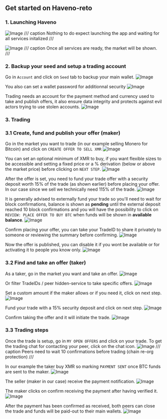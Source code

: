 ## Get started on Haveno-reto

### 1. Launching Haveno

![Image](../resources/img/haveno-ui/startup.png)
/// caption
Nothing to do expect launching the app and waiting for all services initalized
///


![Image](../resources/img/haveno-ui/home.png)
/// caption
Once all services are ready, the market will be shown.
///

### 2. Backup your seed and setup a trading account

Go in `Account` and click on `Seed` tab to backup your main wallet.
![Image](../resources/img/haveno-ui/save_seed.png)

You also can set a wallet password for additionnal security
![Image](../resources/img/haveno-ui/password_wallet.png)

Trading needs an account for the payment method and currency used to take and publish offers, it also ensure data integrity and protects against evil actors trying to use stolen accounts.
![Image](../resources/img/haveno-ui/create_trading_account.png)

### 3. Trading

### 3.1 Create, fund and publish your offer (maker)

Go in the market you want to trade (in our example selling Monero for Bitcoin) and click on `CREATE OFFER TO SELL XMR`
![Image](../resources/img/haveno-ui/create_offer.png)

You can set an optional minimum of XMR to buy, if you want flexible sizes to be accessible and setting a fixed price or a % derivation (below or above the market price) before clicking on `NEXT STEP`.
![Image](../resources/img/haveno-ui/price_fluctuation_or_fixed_price.png)

After the offer is set, you need to fund your trade offer with a security deposit worth 15% of the trade (as shown earlier) before placing your offer.
In our case since we sell we technically need 115% of the trade.
![Image](../resources/img/haveno-ui/place_offer.png)

It is generally advised to externally fund your trade so you'll need to wait for block confirmations, balance is shown as **pending** until the external deposit reached 10 block confirmations and you will have the possibility to click on `REVIEW: PLACE OFFER TO BUY BTC` when funds will be shown in **available balance**.
![Image](../resources/img/haveno-ui/wait_for_confirm_funding.png)

Confirm placing your offer, you can take your TradeID to share it privately to someone or reviewing the summary before confirming.
![Image](../resources/img/haveno-ui/confirm:placeoffer.png)

Now the offer is published, you can disable it if you wont be available or for activating it to people you know only.
![Image](../resources/img/haveno-ui/deactivate_offer.png)

### 3.2 Find and take an offer (taker)

As a taker, go in the market you want and take an offer.
![Image](../resources/img/haveno-ui/searchoffer.png)

Or filter TradeIDs / peer hidden-service to take specific offers.
![Image](../resources/img/haveno-ui/filteroffer.png)

Set a custom amount if the maker allows or if you need it, click on next step.
![Image](../resources/img/haveno-ui/takeoffer.png)

Fund your trade with a 15% security deposit and click on next step.
![Image](../resources/img/haveno-ui/fundtookoffer.png)

Confirm taking the offer and it will initiate the trade.
![Image](../resources/img/haveno-ui/takeofferprocess.png)

### 3.3 Trading steps

Once the trade is setup, go in `MY OPEN OFFERS` and click on your trade. To get the trading chat for contacting your peer, click on the chat icon.
![Image](../resources/img/haveno-ui/opened_trade.png)
/// caption
Peers need to wait 10 confirmations before trading (chain re-org protection)
///

In our example the taker buy XMR so marking `PAYMENT SENT` once BTC funds are sent to the maker.
![Image](../resources/img/haveno-ui/tradetakermarkpaymentsent.png)

The seller (maker in our case) receive the payment notification.
![Image](../resources/img/haveno-ui/makerreceivesnotificationpaymentsent.png)

The maker clicks on confirm receiving the payment after having verified it.
![Image](../resources/img/haveno-ui/makermarkconfirmation.png)

After the payment has been confirmed as received, both peers can close the trade and funds will be paid-out to their main wallets.
![Image](../resources/img/haveno-ui/makerclosetrade.png)
